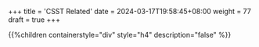 +++
title = 'CSST Related'
date = 2024-03-17T19:58:45+08:00
weight = 77
draft = true
+++

{{%children containerstyle="div" style="h4" description="false" %}}